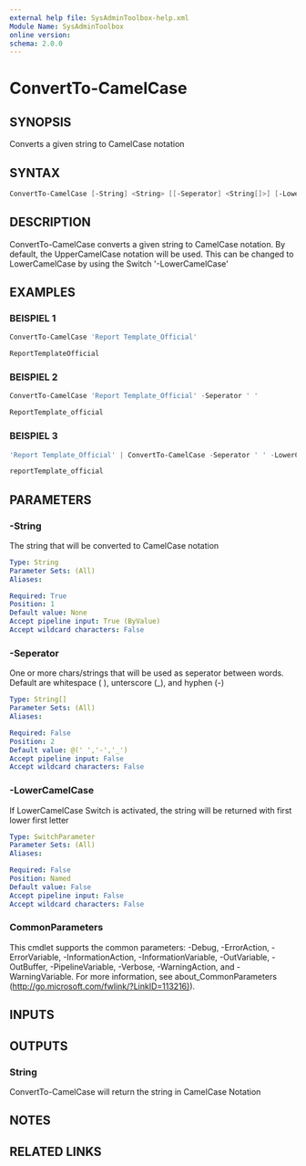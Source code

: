 ```yaml
---
external help file: SysAdminToolbox-help.xml
Module Name: SysAdminToolbox
online version:
schema: 2.0.0
---
```


# ConvertTo-CamelCase

## SYNOPSIS

Converts a given string to CamelCase notation

## SYNTAX

```PowerShell
ConvertTo-CamelCase [-String] <String> [[-Seperator] <String[]>] [-LowerCamelCase] [<CommonParameters>]
```

## DESCRIPTION

ConvertTo-CamelCase converts a given string to CamelCase notation.
By default, the UpperCamelCase notation will be used.
This can be changed to LowerCamelCase by using the Switch '-LowerCamelCase'

## EXAMPLES

### BEISPIEL 1

```PowerShell
ConvertTo-CamelCase 'Report Template_Official'

ReportTemplateOfficial
```

### BEISPIEL 2

```PowerShell
ConvertTo-CamelCase 'Report Template_Official' -Seperator ' '

ReportTemplate_official
```

### BEISPIEL 3

```PowerShell
'Report Template_Official' | ConvertTo-CamelCase -Seperator ' ' -LowerCamelCase

reportTemplate_official
```

## PARAMETERS

### -String

The string that will be converted to CamelCase notation

```yaml
Type: String
Parameter Sets: (All)
Aliases:

Required: True
Position: 1
Default value: None
Accept pipeline input: True (ByValue)
Accept wildcard characters: False
```

### -Seperator

One or more chars/strings that will be used as seperator between words.
Default are whitespace ( ), unterscore (_), and hyphen (-)

```yaml
Type: String[]
Parameter Sets: (All)
Aliases:

Required: False
Position: 2
Default value: @(' ','-','_')
Accept pipeline input: False
Accept wildcard characters: False
```

### -LowerCamelCase

If LowerCamelCase Switch is activated, the string will be returned with first lower first letter

```yaml
Type: SwitchParameter
Parameter Sets: (All)
Aliases:

Required: False
Position: Named
Default value: False
Accept pipeline input: False
Accept wildcard characters: False
```

### CommonParameters

This cmdlet supports the common parameters: -Debug, -ErrorAction, -ErrorVariable, -InformationAction, -InformationVariable, -OutVariable, -OutBuffer, -PipelineVariable, -Verbose, -WarningAction, and -WarningVariable. For more information, see about_CommonParameters (<http://go.microsoft.com/fwlink/?LinkID=113216)>).

## INPUTS

## OUTPUTS

### String

ConvertTo-CamelCase will return the string in CamelCase Notation

## NOTES

## RELATED LINKS
